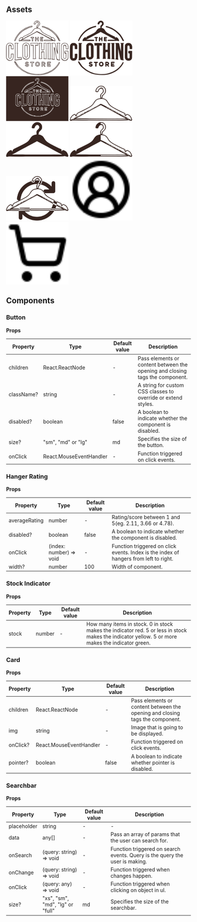 ## Assets

<img src="https://github.com/magnusgbjerke/tcs-ui/blob/main/assets/logo.svg" width="170"/> <img src="https://github.com/magnusgbjerke/tcs-ui/blob/main/assets/filled-logo.svg" width="170"/> <img src="https://github.com/magnusgbjerke/tcs-ui/blob/main/assets/logo-inverted.svg" width="170"/> <img src="https://github.com/magnusgbjerke/tcs-ui/blob/main/assets/hanger.svg" width="170"/> <img src="https://github.com/magnusgbjerke/tcs-ui/blob/main/assets/filled-hanger.svg" width="170"/> <img src="https://github.com/magnusgbjerke/tcs-ui/blob/main/assets/half-filled-hanger.svg" width="170"/> <img src="https://github.com/magnusgbjerke/tcs-ui/blob/main/assets/spinning-hanger.svg" width="170"/> <img src="https://github.com/magnusgbjerke/tcs-ui/blob/main/assets/circle-user-round.svg" width="170"/> <img src="https://github.com/magnusgbjerke/tcs-ui/blob/main/assets/shopping-cart.svg" width="170"/>

## Components

### Button

**Props**

| Property   | Type                                       | Default value | Description                                                                  |
| ---------- | ------------------------------------------ | ------------- | ---------------------------------------------------------------------------- |
| children   | React.ReactNode                            | -             | Pass elements or content between the opening and closing tags the component. |
| className? | string                                     | -             | A string for custom CSS classes to override or extend styles.                |
| disabled?  | boolean                                    | false         | A boolean to indicate whether the component is disabled.                     |
| size?      | "sm", "md" or "lg"                         | md            | Specifies the size of the button.                                            |
| onClick    | React.MouseEventHandler<HTMLButtonElement> | -             | Function triggered on click events.                                          |

### Hanger Rating

**Props**

| Property      | Type                    | Default value | Description                                                                           |
| ------------- | ----------------------- | ------------- | ------------------------------------------------------------------------------------- |
| averageRating | number                  | -             | Rating/score between 1 and 5(eg. 2.11, 3.66 or 4.78).                                 |
| disabled?     | boolean                 | false         | A boolean to indicate whether the component is disabled.                              |
| onClick       | (index: number) => void | -             | Function triggered on click events. Index is the index of hangers from left to right. |
| width?        | number                  | 100           | Width of component.                                                                   |

### Stock Indicator

**Props**

| Property | Type   | Default value | Description                                                                                                                                      |
| -------- | ------ | ------------- | ------------------------------------------------------------------------------------------------------------------------------------------------ |
| stock    | number | -             | How many items in stock. 0 in stock makes the indicator red. 5 or less in stock makes the indicator yellow. 5 or more makes the indicator green. |

### Card

**Props**

| Property | Type                                       | Default value | Description                                                                  |
| -------- | ------------------------------------------ | ------------- | ---------------------------------------------------------------------------- |
| children | React.ReactNode                            | -             | Pass elements or content between the opening and closing tags the component. |
| img      | string                                     | -             | Image that is going to be displayed.                                         |
| onClick? | React.MouseEventHandler<HTMLButtonElement> | -             | Function triggered on click events.                                          |
| pointer? | boolean                                    | false         | A boolean to indicate whether pointer is disabled.                           |

### Searchbar

**Props**

| Property    | Type                             | Default value | Description                                                                 |
| ----------- | -------------------------------- | ------------- | --------------------------------------------------------------------------- |
| placeholder | string                           | -             | -                                                                           |
| data        | any[]                            | -             | Pass an array of params that the user can search for.                       |
| onSearch    | (query: string) => void          | -             | Function triggered on search events. Query is the query the user is making. |
| onChange    | (query: string) => void          | -             | Function triggered when changes happen.                                     |
| onClick     | (query: any) => void             | -             | Function triggered when clicking on object in ul.                           |
| size?       | "xs", "sm", "md", "lg" or "full" | md            | Specifies the size of the searchbar.                                        |
